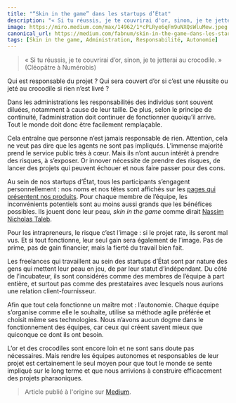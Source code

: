 ```yaml
---
title: "“Skin in the game” dans les startups d’État"
description: "« Si tu réussis, je te couvrirai d'or, sinon, je te jetterai au crocodile. » (Cléopâtre à Numérobis)"
image: https://miro.medium.com/max/14962/1*cPLRye6qFm9uNXQsWluMew.jpeg
canonical_url: https://medium.com/fabnum/skin-in-the-game-dans-les-startups-d%C3%A9tat-40afa6446eaf
tags: [Skin in the game, Administration, Responsabilité, Autonomie]
---
```


> « Si tu réussis, je te couvrirai d’or, sinon, je te jetterai au crocodile. » (Cléopâtre à Numérobis)

Qui est responsable du projet ? Qui sera couvert d’or si c’est une réussite ou jeté au crocodile si rien n’est livré ?

Dans les administrations les responsabilités des individus sont souvent diluées, notamment à cause de leur taille. De plus, selon le principe de continuité, l’administration doit continuer de fonctionner quoiqu’il arrive. Tout le monde doit donc être facilement remplaçable.

Cela entraîne que personne n’est jamais responsable de rien. Attention, cela ne veut pas dire que les agents ne sont pas impliqués. L’immense majorité prend le service public très à cœur. Mais ils n’ont aucun intérêt à prendre des risques, à s’exposer. Or innover nécessite de prendre des risques, de lancer des projets qui peuvent échouer et nous faire passer pour des cons.

Au sein de nos startups d’État, tous les participants s’engagent personnellement : nos noms et nos têtes sont affichés sur les [pages qui présentent nos produits](https://beta.gouv.fr/incubateurs/fabnumdef.html). Pour chaque membre de l’équipe, les inconvénients potentiels sont au moins aussi grands que les bénéfices possibles. Ils jouent donc leur peau, _skin in the game_ comme dirait [Nassim Nicholas Taleb](https://twitter.com/nntaleb).

Pour les intrapreneurs, le risque c’est l’image : si le projet rate, ils seront mal vus. Et si tout fonctionne, leur seul gain sera également de l’image. Pas de prime, pas de gain financier, mais la fierté du travail bien fait.

Les freelances qui travaillent au sein des startups d’État sont par nature des gens qui mettent leur peau en jeu, de par leur statut d’indépendant. Du côté de l’incubateur, ils sont considérés comme des membres de l’équipe à part entière, et surtout pas comme des prestataires avec lesquels nous aurions une relation client-fournisseur.

Afin que tout cela fonctionne un maître mot : l’autonomie. Chaque équipe s’organise comme elle le souhaite, utilise sa méthode agile préférée et choisit même ses technologies. Nous n’avons aucun dogme dans le fonctionnement des équipes, car ceux qui créent savent mieux que quiconque ce dont ils ont besoin.

L’or et des crocodiles sont encore loin et ne sont sans doute pas nécessaires. Mais rendre les équipes autonomes et responsables de leur projet est certainement le seul moyen pour que tout le monde se sente impliqué sur le long terme et que nous arrivions à construire efficacement des projets pharaoniques.

> Article publié à l'origine sur [Medium](https://medium.com/fabnum/skin-in-the-game-dans-les-startups-d%C3%A9tat-40afa6446eaf).

